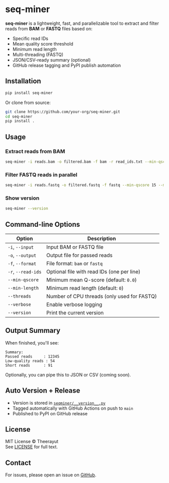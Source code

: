 # seq-miner

**seq-miner** is a lightweight, fast, and parallelizable tool to extract and filter reads from **BAM** or **FASTQ** files based on:

- Specific read IDs
- Mean quality score threshold
- Minimum read length
- Multi-threading (FASTQ)
- JSON/CSV-ready summary (optional)
- GitHub release tagging and PyPI publish automation


## Installation

```bash
pip install seq-miner
```

Or clone from source:

```bash
git clone https://github.com/your-org/seq-miner.git
cd seq-miner
pip install .
```


## Usage

### Extract reads from BAM

```bash
seq-miner -i reads.bam -o filtered.bam -f bam -r read_ids.txt --min-qscore 10 --min-length 200
```

### Filter FASTQ reads in parallel

```bash
seq-miner -i reads.fastq -o filtered.fastq -f fastq --min-qscore 15 --min-length 1000 --threads 4
```

### Show version

```bash
seq-miner --version
```


## Command-line Options

| Option            | Description                                          |
|-------------------|------------------------------------------------------|
| `-i`, `--input`   | Input BAM or FASTQ file                              |
| `-o`, `--output`  | Output file for passed reads                         |
| `-f`, `--format`  | File format: `bam` or `fastq`                        |
| `-r`, `--read-ids`| Optional file with read IDs (one per line)          |
| `--min-qscore`    | Minimum mean Q-score (default: `0.0`)               |
| `--min-length`    | Minimum read length (default: `0`)                  |
| `--threads`       | Number of CPU threads (only used for FASTQ)         |
| `--verbose`       | Enable verbose logging                               |
| `--version`       | Print the current version                            |


## Output Summary

When finished, you'll see:

```
Summary:
Passed reads     : 12345
Low-quality reads : 54
Short reads      : 91
```

Optionally, you can pipe this to JSON or CSV (coming soon).


## Auto Version + Release

- Version is stored in [`seqminer/__version__.py`](seqminer/__version__.py)
- Tagged automatically with GitHub Actions on push to `main`
- Published to PyPI on GitHub release

## License

MIT License © Theerayut  
See [LICENSE](LICENSE) for full text.


## Contact

For issues, please open an issue on [GitHub](https://github.com/aeiwz/seq-miner/issues).
